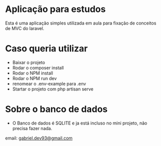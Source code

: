 # Aplicação para estudos 

Esta é uma aplicação simples utilizada em aula para fixação de conceitos de MVC do laravel. 

# Caso queria utilizar

- Baixar o projeto 
- Rodar o composer install 
- Rodar o NPM install 
- Rodar o NPM run dev 
- renomear o .env-example para .env 
- Startar o projeto com php artisan serve 


# Sobre o banco de dados 

- O Banco de dados é SQLITE e ja está incluso no mini projeto, não precisa fazer nada. 

email: gabriel.dev93@gmail.com
